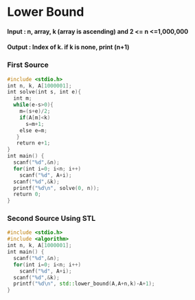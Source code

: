 # Lower Bound
#### Input : n, array, k (array is ascending) and 2 <= n <=1,000,000
#### Output : Index of k. if k is none, print (n+1)

### First Source
```c++
#include <stdio.h> 
int n, k, A[1000001]; 
int solve(int s, int e){   
  int m;    
  while(e‐s>0){     
    m=(s+e)/2;     
    if(A[m]<k) 
      s=m+1;     
    else e=m;   
   }   
   return e+1; 
} 
int main() {   
  scanf("%d",&n);   
  for(int i=0; i<n; i++)     
    scanf("%d", A+i);   
  scanf("%d",&k);   
  printf("%d\n", solve(0, n));   
  return 0; 
}
```
### Second Source Using STL
```c++
#include <stdio.h> 
#include <algorithm>
int n, k, A[1000001];
int main() {   
  scanf("%d",&n);   
  for(int i=0; i<n; i++)     
    scanf("%d", A+i);   
  scanf("%d",&k);   
  printf("%d\n", std::lower_bound(A,A+n,k)‐A+1); 
}
```
